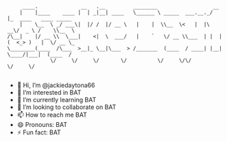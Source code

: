 ```
     ____.              __   .__         ________                  __                        
    |    |____    ____ |  | _|__| ____   \______ \ _____  ___.__._/  |_  ____   ____ _____   
    |    \__  \ _/ ___\|  |/ /  |/ __ \   |    |  \\__  \<   |  |\   __\/  _ \ /    \\__  \  
/\__|    |/ __ \\  \___|    <|  \  ___/   |    `   \/ __ \\___  | |  | (  <_> )   |  \/ __ \_
\________(____  /\___  >__|_ \__|\___  > /_______  (____  / ____| |__|  \____/|___|  (____  /
              \/     \/     \/       \/          \/     \/\/                       \/     \/ 
                                                                                             
```                                                                                            
                                                                                              
- 👋 Hi, I’m @jackiedaytona66
- 👀 I’m interested in BAT
- 🌱 I’m currently learning BAT
- 💞️ I’m looking to collaborate on BAT
- 📫 How to reach me BAT
- 😄 Pronouns: BAT
- ⚡ Fun fact: BAT
                                                                               
                                                                                             


<!---
jackiedaytona66/jackiedaytona66 is a ✨ special ✨ repository because its `README.md` (this file) appears on your GitHub profile.
You can click the Preview link to take a look at your changes.
--->
